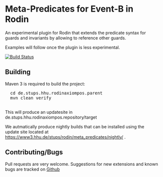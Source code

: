 # Meta-Predicates for Event-B in Rodin
An experimental plugin for Rodin that extends the predicate syntax for guards and invariants by allowing to reference other guards.

Examples will follow once the plugin is less experimental.

[![Build Status](https://travis-ci.org/wysiib/RodinMetaPredicatesPlugin.svg)](https://travis-ci.org/wysiib/RodinMetaPredicatesPlugin)


## Building
Maven 3 is required to build the project:
  <pre>
  cd de.stups.hhu.rodinaxiompos.parent
  mvn clean verify
  </pre>  

This will produce an updatesite in de.stups.hhu.rodinaxiompos.repository/target

We autmatically produce nightly builds that can be installed using the update site located at  https://www3.hhu.de/stups/rodin/meta_predicates/nightly/
.

## Contributing/Bugs
Pull requests are very welcome. Suggestions for new extensions and known bugs are tracked on [Github](https://github.com/wysiib/RodinMetaPredicatesPlugin/issues)
